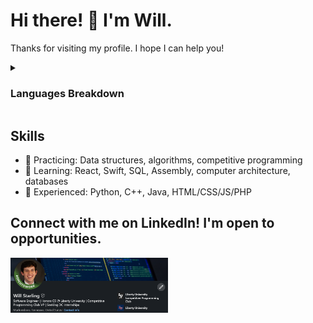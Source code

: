 # Hi there! 👋 I'm Will.
Thanks for visiting my profile. I hope I can help you!

<details>
  <summary><h3>Languages Breakdown</h3></summary>
  <img alt="Will's Top Programming Languages" src="https://denvercoder1-github-readme-stats.vercel.app/api/top-langs/?username=willisaur&langs_count=8&layout=compact&theme=react&bg_color=121D2F&title_color=2F81D7&border_color=01072e"/>
</details>

## Skills
- 🔭 Practicing: Data structures, algorithms, competitive programming
- 🌱 Learning: React, Swift, SQL, Assembly, computer architecture, databases
- 🤔 Experienced: Python, C++, Java, HTML/CSS/JS/PHP


## Connect with me on LinkedIn! I'm open to opportunities.
<a href="https://www.linkedin.com/in/willstarling/"><img src="./LinkedIn 2.png" width=50% /></a>
<!--<img src="./Work-life balance.gif" alt="Work-life balance gif" height="200px" data-target="animated-image.originalImage">-->
